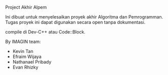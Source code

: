 Project Akhir Alpem

Ini dibuat untuk menyelesaikan proyek akhir Algoritma dan Pemrogramman. Tugas proyek ini dapat digunakan secara open tanpa dokumentasi. 

compile di Dev-C++ atau Code::Block.

By IMAGIN team:
- Kevin Tan
- Efraim Wijaya
- Nathanael Pribady
- Evan Rhizky